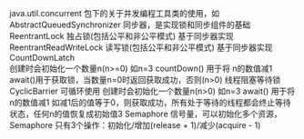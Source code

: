 java.util.concurrent 包下的关于并发编程工具类的使用，如
         AbstractQueuedSynchronizer  同步器，是实现锁和同步组件的基础
         ReentrantLock               独占锁(包括公平和非公平模式)  基于同步器实现
         ReentrantReadWriteLock      读写锁(包括公平和非公平模式)  基于同步器实现
         CountDownLatch              
            创建时会初始化一个数量n(n>=0)  如n=3
            countDown() 用于将 n的数值减1
            await()用于获取锁，当数量n=0时返回获取成功，否则(n>0) 线程阻塞等待锁
         CyclicBarrier 可循环使用
             创建时会初始化一个数量n(n>0)  如n=3
             await() 用于将 n的数值减1
                如减1后的值等于0，则获取成功，所有处于等待的线程都会终止等待状态，任何n的值恢复成初始值3
         Semaphore
            信号量，可以初始化多个资源，Semaphore 只有3个操作：初始化/增加(release + 1)/减少(acquire - 1)